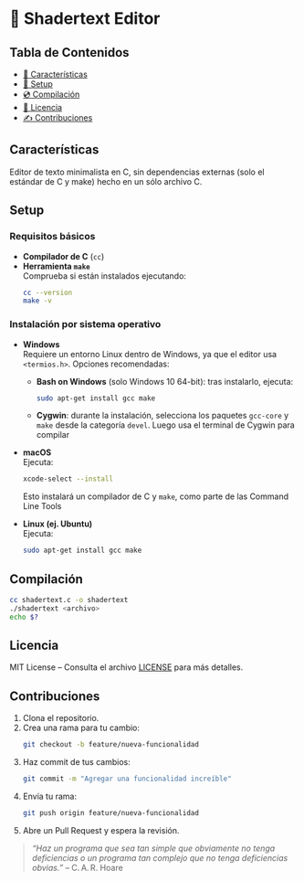 # 🎨 Shadertext Editor

## Tabla de Contenidos

- [📃 Características](#features)
- [🔧 Setup ](#setup)
- [💿 Compilación](#build)
- [📄 Licencia](#license)
- [✍ Contribuciones](#contributions)

## Características <a id="features"></a>

Editor de texto minimalista en C, sin dependencias externas (solo el estándar de C y make) hecho en un sólo archivo C.

## Setup <a id="setup"></a>

### Requisitos básicos

- **Compilador de C** (`cc`)
- **Herramienta `make`**  
   Comprueba si están instalados ejecutando:
  ```bash
  cc --version
  make -v
  ```

### Instalación por sistema operativo

- **Windows**  
  Requiere un entorno Linux dentro de Windows, ya que el editor usa `<termios.h>`. Opciones recomendadas:

  - **Bash on Windows** (solo Windows 10 64-bit): tras instalarlo, ejecuta:
    ```bash
    sudo apt-get install gcc make
    ```
  - **Cygwin**: durante la instalación, selecciona los paquetes `gcc-core` y `make` desde la categoría `devel`. Luego usa el terminal de Cygwin para compilar

- **macOS**  
  Ejecuta:

  ```bash
  xcode-select --install
  ```

  Esto instalará un compilador de C y `make`, como parte de las Command Line Tools

- **Linux (ej. Ubuntu)**  
   Ejecuta:
  ```bash
  sudo apt-get install gcc make
  ```

## Compilación <a id="build"></a>

```bash
cc shadertext.c -o shadertext
./shadertext <archivo>
echo $?
```

## Licencia <a id="license"></a>

MIT License – Consulta el archivo [LICENSE](LICENSE) para más detalles.

## Contribuciones <a id="contributions"></a>

1. Clona el repositorio.
2. Crea una rama para tu cambio:
   ```bash
   git checkout -b feature/nueva-funcionalidad
   ```
3. Haz commit de tus cambios:
   ```bash
   git commit -m "Agregar una funcionalidad increíble"
   ```
4. Envía tu rama:
   ```bash
   git push origin feature/nueva-funcionalidad
   ```
5. Abre un Pull Request y espera la revisión.

> _“Haz un programa que sea tan simple que obviamente no tenga deficiencias o un programa tan complejo que no tenga deficiencias obvias.”_ – C. A. R. Hoare
